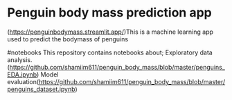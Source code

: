 # Penguin body mass prediction app
(https://penguinbodymass.streamlit.app/)This is a machine learning app used to predict the bodymass of penguins

#notebooks
This repository contains notebooks about;
Exploratory data analysis.(https://github.com/shamiim611/penguin_body_mass/blob/master/penguins_EDA.ipynb)
Model evaluation(https://github.com/shamiim611/penguin_body_mass/blob/master/penguins_dataset.ipynb)




